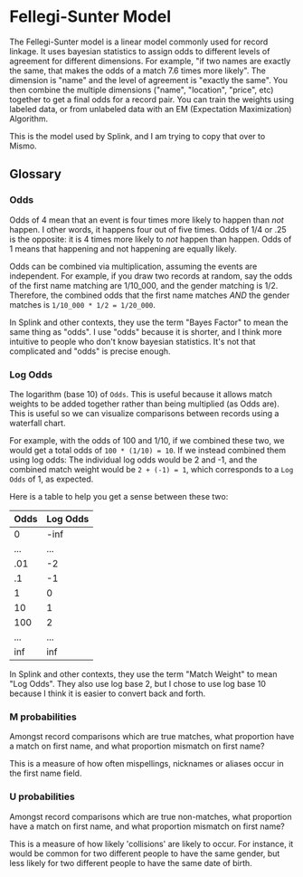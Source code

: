 # Fellegi-Sunter Model

The Fellegi-Sunter model is a linear model commonly used for record linkage.
It uses bayesian statistics to assign odds to different levels of agreement
for different dimensions. For example,
"if two names are exactly the same, that makes the odds of a match 7.6 times more likely".
The dimension is "name" and the level of agreement is "exactly the same".
You then combine the multiple dimensions ("name", "location", "price", etc)
together to get a final odds for a record pair.
You can train the weights using labeled data, or from unlabeled data with
an EM (Expectation Maximization) Algorithm.

This is the model used by Splink, and I am trying to copy that over to Mismo.

## Glossary

### Odds

Odds of 4 mean that an event is four times more likely to happen than *not* happen.
I other words, it happens four out of five times.
Odds of 1/4 or .25 is the opposite: it is 4 times more likely to *not* happen than happen.
Odds of 1 means that happening and not happening are equally likely.

Odds can be combined via multiplication, assuming the events are independent.
For example, if you draw two records at random, say the odds of the first name
matching are 1/10_000, and the gender matching is 1/2. Therefore, the combined
odds that the first name matches *AND* the gender matches is
`1/10_000 * 1/2 = 1/20_000`.

In Splink and other contexts, they use the term "Bayes Factor" to mean the same thing
as "odds". I use "odds" because it is shorter, and I think more intuitive to
people who don't know bayesian statistics. It's not that complicated and "odds"
is precise enough.

### Log Odds

The logarithm (base 10) of `Odds`. This is useful because it allows
match weights to be added together rather than being multiplied (as Odds are).
This is useful so we can visualize comparisons between records using a waterfall chart.

For example, with the odds of 100 and 1/10, if we combined these two,
we would get a total odds of `100 * (1/10) = 10`.
If we instead combined them using log odds:
The individual log odds would be 2 and -1, and the combined match weight would be
`2 + (-1) = 1`, which corresponds to a `Log Odds` of 1, as expected.

Here is a table to help you get a sense between these two:

| Odds | Log Odds |
|------|----------|
| 0    | -inf     |
| ...  | ...      |
| .01  | -2       |
| .1   | -1       |
| 1    | 0        |
| 10   | 1        |
| 100  | 2        |
| ...  | ...      |
| inf  | inf      |


In Splink and other contexts, they use the term "Match Weight" to mean "Log Odds".
They also use log base 2, but I chose to use log base 10 because I think it
is easier to convert back and forth.

### M probabilities

Amongst record comparisons which are true matches,
what proportion have a match on first name, and what proportion mismatch on first name?

This is a measure of how often mispellings, nicknames
or aliases occur in the first name field.

### U probabilities

Amongst record comparisons which are true non-matches,
what proportion have a match on first name, and what proportion mismatch on first name?

This is a measure of how likely 'collisions' are likely to occur.
For instance, it would be common for two different people to have the same gender,
but less likely for two different people to have the same date of birth.
